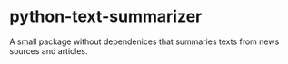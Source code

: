# python-text-summarizer
A small package without dependenices that summaries texts from news sources and articles. 
